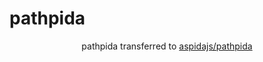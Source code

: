 # pathpida

<p align="center">pathpida transferred to <a href="https://github.com/aspidajs/pathpida">aspidajs/pathpida</a></p>
